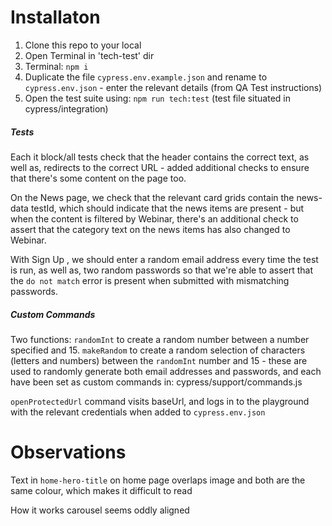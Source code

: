 # Installaton

1. Clone this repo to your local
2. Open Terminal in 'tech-test' dir
3. Terminal: `npm i`
4. Duplicate the file `cypress.env.example.json` and rename to `cypress.env.json` - enter the relevant details (from QA Test instructions)
5. Open the test suite using: `npm run tech:test` (test file situated in cypress/integration)

##### Tests

Each it block/all tests check that the header contains the correct text, as well as, redirects to the correct URL - added additional checks to ensure that there's some content on the page too. 

On the News page, we check that the relevant card grids contain the news-data testId, which should indicate that the news items are present - but when the content is filtered by Webinar, there's an additional check to assert that the category text on the news items has also changed to Webinar.

With Sign Up , we should enter a random email address every time the test is run, as well as, two random passwords so that we're able to assert that the `do not match` error is present when submitted with mismatching passwords. 

##### Custom Commands

Two functions: `randomInt` to create a random number between a number specified and 15. `makeRandom` to create a random selection of characters (letters and numbers) between the `randomInt` number and 15 - these are used to randomly generate both email addresses and passwords, and each have been set as custom commands in: cypress/support/commands.js 

`openProtectedUrl` command visits baseUrl, and logs in to the playground with the relevant credentials when added to `cypress.env.json`

# Observations

Text in `home-hero-title` on home page overlaps image and both are the same colour, which makes it difficult to read

How it works carousel seems oddly aligned
